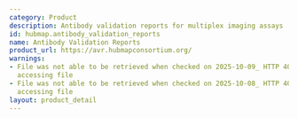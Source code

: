 ```yaml
---
category: Product
description: Antibody validation reports for multiplex imaging assays
id: hubmap.antibody_validation_reports
name: Antibody Validation Reports
product_url: https://avr.hubmapconsortium.org/
warnings:
- File was not able to be retrieved when checked on 2025-10-09_ HTTP 401 error when
  accessing file
- File was not able to be retrieved when checked on 2025-10-08_ HTTP 401 error when
  accessing file
layout: product_detail
---
```

